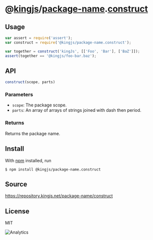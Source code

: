# @[kingjs][@kingjs]/[package-name][ns0].[construct][ns1]

## Usage
```js
var assert = require('assert');
var construct = require('@kingjs/package-name.construct');

var together = construct('kingJs', [['Foo', 'Bar'], ['BaZ']]);
assert(together == '@kingjs/foo-bar.baz');

```

## API
```ts
construct(scope, parts)
```

### Parameters
- `scope`: The package scope.
- `parts`: An array of arrays of strings joined with dash then period.
### Returns
Returns the package name.


## Install
With [npm](https://npmjs.org/) installed, run
```
$ npm install @kingjs/package-name.construct
```

## Source
https://repository.kingjs.net/package-name/construct
## License
MIT

![Analytics](https://analytics.kingjs.net/package-name/construct)

[@kingjs]: https://www.npmjs.com/package/kingjs
[ns0]: https://www.npmjs.com/package/@kingjs/package-name
[ns1]: https://www.npmjs.com/package/@kingjs/package-name.construct
